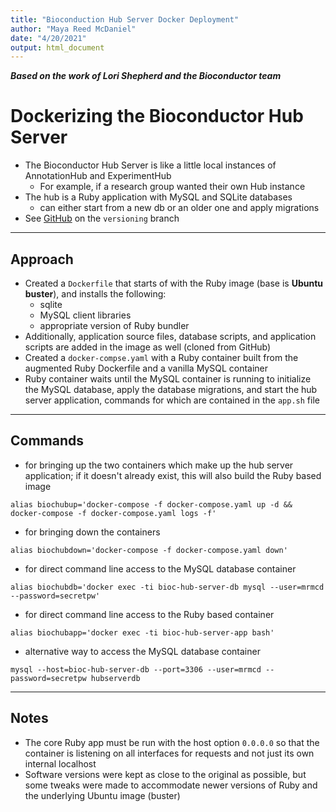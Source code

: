 ```yaml
---
title: "Bioconduction Hub Server Docker Deployment"
author: "Maya Reed McDaniel"
date: "4/20/2021"
output: html_document
---
```

***Based on the work of Lori Shepherd and the Bioconductor team***

# Dockerizing the Bioconductor Hub Server
- The Bioconductor Hub Server is like a little local instances of AnnotationHub
and ExperimentHub
    - For example, if a research group wanted their own Hub instance
- The hub is a Ruby application with MySQL and SQLite databases
    - can either start from a new db or an older one and apply migrations
- See [GitHub](https://github.com/Bioconductor/BiocHubServer/tree/versioning)
on the `versioning` branch

---
## Approach
- Created a `Dockerfile` that starts of with the Ruby image
(base is **Ubuntu buster**), and installs the following:
    - sqlite
    - MySQL client libraries
    - appropriate version of Ruby bundler
- Additionally, application source files, database scripts, and application scripts
are added in the image as well (cloned from GitHub)
- Created a `docker-compse.yaml` with a Ruby container built from the augmented
Ruby Dockerfile and a vanilla MySQL container
- Ruby container waits until the MySQL container is running to initialize the
MySQL database, apply the database migrations, and start the hub server
application, commands for which are contained in the `app.sh` file

---
## Commands
- for bringing up the two containers which make up the hub server application;
if it doesn't already exist, this will also build the Ruby based image
```
alias biochubup='docker-compose -f docker-compose.yaml up -d && docker-compose -f docker-compose.yaml logs -f'
```

- for bringing down the containers
```
alias biochubdown='docker-compose -f docker-compose.yaml down'
```

- for direct command line access to the MySQL database container
```
alias biochubdb='docker exec -ti bioc-hub-server-db mysql --user=mrmcd --password=secretpw'
```

- for direct command line access to the Ruby based container
```
alias biochubapp='docker exec -ti bioc-hub-server-app bash'
```

- alternative way to access the MySQL database container
```
mysql --host=bioc-hub-server-db --port=3306 --user=mrmcd --password=secretpw hubserverdb
```

---
## Notes
- The core Ruby app must be run with the host option `0.0.0.0` so that the
container is listening on all interfaces for requests and not just its own
internal localhost
- Software versions were kept as close to the original as possible, but some
tweaks were made to accommodate newer versions of Ruby and the underlying
Ubuntu image (buster)
